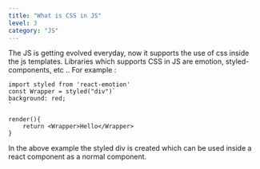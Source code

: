 ```yaml
---
title: "What is CSS in JS"
level: 3
category: "JS"
---
```

The JS is getting evolved everyday, now it supports the use of css inside the js templates. Libraries which supports CSS in JS are emotion, styled-components, etc ..
For example : 
```
import styled from 'react-emotion'
const Wrapper = styled("div")`
background: red;
`

render(){
    return <Wrapper>Hello</Wrapper>
}

```
In the above example the styled div is created which can be used inside a react component as a normal component.